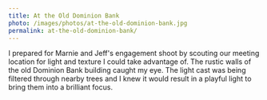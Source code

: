 ```yaml
---
title: At the Old Dominion Bank
photo: /images/photos/at-the-old-dominion-bank.jpg
permalink: at-the-old-dominion-bank/
---
```

I prepared for Marnie and Jeff's engagement shoot by scouting our meeting location for light and texture I could take advantage of. The rustic walls of the old Dominion Bank building caught my eye. The light cast was being filtered through nearby trees and I knew it would result in a playful light to bring them into a brilliant focus.